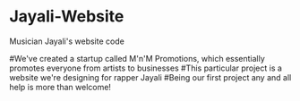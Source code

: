 Jayali-Website
==============

Musician Jayali's website code 

#We've created a startup called M'n'M Promotions, which essentially promotes everyone from artists to businesses
#This particular project is a website we're designing for rapper Jayali 
#Being our first project any and all help is more than welcome! 

